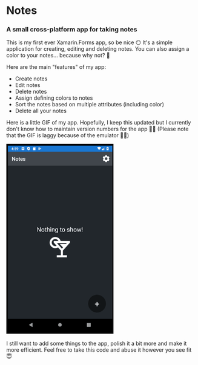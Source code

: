 # Notes
### A small cross-platform app for taking notes

This is my first ever Xamarin.Forms app, so be nice 😶 It's a simple application for creating, editing and deleting notes. You can also 
assign a color to your notes... because why not? 🌈

Here are the main "features" of my app:

 - Create notes
 - Edit notes
 - Delete notes
 - Assign defining colors to notes
 - Sort the notes based on multiple attributes (including color)
 - Delete all your notes
 
 Here is a little GIF of my app. Hopefully, I keep this updated but I currently don't know how to maintain version numbers 
 for the app 🤣👶 (Please note that the GIF is laggy because of the emulator 👩‍💻)
 
 ![](https://github.com/IT-Delinquent/Notes/blob/master/NotesGIF.gif)
 
 I still want to add some things to the app, polish it a bit more and make it more efficient. Feel free to take this code and abuse it however
 you see fit 😇
